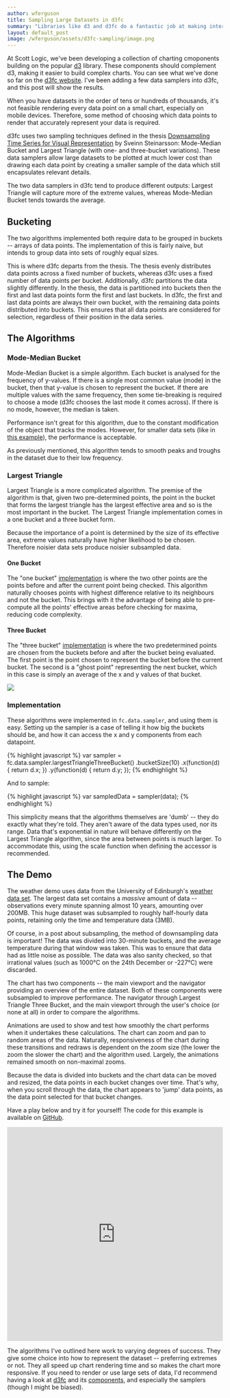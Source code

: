 ```yaml
---
author: wferguson
title: Sampling Large Datasets in d3fc
summary: "Libraries like d3 and d3fc do a fantastic job at making interactive charts. However, when the data size is in the hundreds of thousands, performance suffers. In this post, I'll have a look at some sampling techniques recently implemented in d3fc, and show them off with a demo."
layout: default_post
image: /wferguson/assets/d3fc-sampling/image.png
---
```

At Scott Logic, we've been developing a collection of charting cmoponents building on the popular [d3](http://d3js.org/) library. These components should complement d3, making it easier to build complex charts. You can see what we've done so far on the [d3fc website](http://d3fc.io/). I've been adding a few data samplers into d3fc, and this post will show the results.

When you have datasets in the order of tens or hundreds of thousands, it's not feasible rendering every data point on a small chart, especially on mobile devices. Therefore, some method of choosing which data points to render that accurately represent your data is required. 

d3fc uses two sampling techniques defined in the thesis [Downsampling Time Series for Visual Representation](http://skemman.is/stream/get/1946/15343/37285/3/SS_MSthesis.pdf) by Sveinn Steinarsson: Mode-Median Bucket and Largest Triangle (with one- and three-bucket variations). These data samplers allow large datasets to be plotted at much lower cost than drawing each data point by creating a smaller sample of the data which still encapsulates relevant details.

The two data samplers in d3fc tend to produce different outputs: Largest Triangle will capture more of the extreme values, whereas Mode-Median Bucket tends towards the average.

## Bucketing

The two algorithms implemented both require data to be grouped in buckets -- arrays of data points. The implementation of this is fairly naive, but intends to group data into sets of roughly equal sizes.

This is where d3fc departs from the thesis. The thesis evenly distributes data points across a fixed number of buckets, whereas d3fc uses a fixed number of data points per bucket. Additionally, d3fc partitions the data slightly differently. In the thesis, the data is partitioned into buckets then the first and last data points form the first and last buckets. In d3fc, the first and last data points are always their own bucket, with the remaining data points distributed into buckets. This ensures that all data points are considered for selection, regardless of their position in the data series.

## The Algorithms

### Mode-Median Bucket

Mode-Median Bucket is a simple algorithm. Each bucket is analysed for the frequency of y-values. If there is a single most common value (mode) in the bucket, then that y-value is chosen to represent the bucket. If there are multiple values with the same frequency, then some tie-breaking is required to choose a mode (d3fc chooses the last mode it comes across). If there is no mode, however, the median is taken.

Performance isn't great for this algorithm, due to the constant modification of the object that tracks the modes. However, for smaller data sets (like in [this example](http://d3fc.io/components/sampler/modeMedian.html)), the performance is acceptable.

As previously mentioned, this algorithm tends to smooth peaks and troughs in the dataset due to their low frequency.

### Largest Triangle

Largest Triangle is a more complicated algorithm. The premise of the algorithm is that, given two pre-determined points, the point in the bucket that forms the largest triangle has the largest effective area and so is the most important in the bucket. The Largest Triangle implementation comes in a one bucket and a three bucket form.

Because the importance of a point is determined by the size of its effective area, extreme values naturally have higher likelihood to be chosen. Therefore noisier data sets produce noisier subsampled data. 

#### One Bucket

The "one bucket" [implementation](http://d3fc.io/components/sampler/largestTriangleOne.html) is where the two other points are the points before and after the current point being checked. This algorithm naturally chooses points with highest difference relative to its neighbours and not the bucket. This brings with it the advantage of being able to pre-compute all the points' effective areas before checking for maxima, reducing code complexity.

#### Three Bucket 

The "three bucket" [implementation](http://d3fc.io/components/sampler/largestTriangleThreeBucket.html) is where the two predetermined points are chosen from the buckets before and after the bucket being evaluated. The first point is the point chosen to represent the bucket before the current bucket. The second is a "ghost point" representing the next bucket, which in this case is simply an average of the x and y values of that bucket.

<img src="{{ site.github.url }}/wferguson/assets/d3fc-sampling/image.PNG" />

### Implementation

These algorithms were implemented in `fc.data.sampler`, and using them is easy. Setting up the sampler is a case of telling it how big the buckets should be, and how it can access the x and y components from each datapoint.

{% highlight javascript %}
var sampler = fc.data.sampler.largestTriangleThreeBucket()
    .bucketSize(10)
    .x(function(d) { return d.x; })
    .y(function(d) { return d.y; });
{% endhighlight %}

And to sample:

{% highlight javascript %}
var sampledData = sampler(data);
{% endhighlight %}

This simplicity means that the algorithms themselves are 'dumb' -- they do exactly what they're told. They aren't aware of the data types used, nor its range. Data that's exponential in nature will behave differently on the Largest Triangle algorithm, since the area between points is much larger. To accommodate this, using the scale function when defining the accessor is recommended.

## The Demo
The weather demo uses data from the University of Edinburgh's [weather data set](http://www.ed.ac.uk/schools-departments/geosciences/weather-station/download-weather-data). The largest data set contains a *massive* amount of data -- observations every minute spanning almost 10 years, amounting over 200MB. This huge dataset was subsampled to roughly half-hourly data points, retaining only the time and temperature data (3MB).

Of course, in a post about subsampling, the method of downsampling data is important! The data was divided into 30-minute buckets, and the average temperature during that window was taken. This was to ensure that data had as little noise as possible. The data was also sanity checked, so that irrational values (such as 1000&deg;C on the 24th December or -227&deg;C) were discarded.

The chart has two components -- the main viewport and the navigator providing an overview of the entire dataset. Both of these components were subsampled to improve performance. The navigator through Largest Triangle Three Bucket, and the main viewport through the user's choice (or none at all) in order to compare the algorithms.

Animations are used to show and test how smoothly the chart performs when it undertakes these calculations. The chart can zoom  and pan to random areas of the data. Naturally, responsiveness of the chart during these transitions and redraws is dependent on the zoom size (the lower the zoom the slower the chart) and the algorithm used. Largely, the animations remained smooth on non-maximal zooms.

Because the data is divided into buckets and the chart data can be moved and resized, the data points in each bucket changes over time. That's why, when you scroll through the data, the chart appears to 'jump' data points, as the data point selected for that bucket changes. 

Have a play below and try it for yourself! The code for this example is available on [GitHub](https://github.com/WPFerg/wpferg.github.io/tree/master/d3fc-samplers).

<iframe src="http://wpferg.github.io/d3fc-samplers" style="width: 100%; height: 500px; border: none; overflow: hidden;"></iframe>

The algorithms I've outlined here work to varying degrees of success. They give some choice into how to represent the dataset -- preferring extremes or not. They all speed up chart rendering time and so makes the chart more responsive. If you need to render or use large sets of data, I'd recommend having a look at [d3fc](http://d3fc.io/) and its [components](http://d3fc.io/components/introduction/1-getting-started.html), and especially the samplers (though I might be biased).
